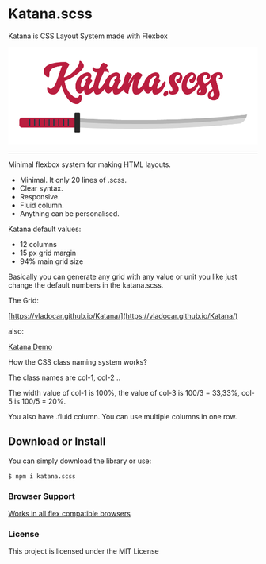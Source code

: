 # Katana.scss
Katana is CSS Layout System made with Flexbox

<img src="/logo/katana.png" />

<hr>

Minimal flexbox system for making HTML layouts.

* Minimal. It only 20 lines of .scss. 
* Clear syntax. 
* Responsive.
* Fluid column.
* Anything can be personalised.

Katana default values:

* 12 columns
* 15 px grid margin
* 94% main grid size

Basically you can generate any grid with any value or unit you like just change the default numbers in the katana.scss.

The Grid:

[https://vladocar.github.io/Katana/](https://vladocar.github.io/Katana/)

also:

[Katana Demo](https://vladocar.github.io/Katana/katana-demo.html)


How the CSS class naming system works?

The class names are col-1, col-2 ..

The width value of col-1 is 100%, the value of col-3 is 100/3 = 33,33%, col-5 is 100/5 = 20%.

You also have .fluid column. You can use multiple columns in one row.


## Download or Install

You can simply download the library or use:

```
$ npm i katana.scss
```

### Browser Support

[Works in all flex compatible browsers](https://caniuse.com/#feat=flexbox)

### License

This project is licensed under the MIT License

